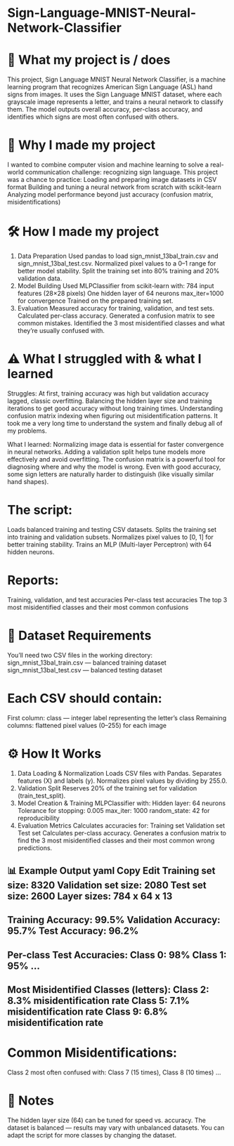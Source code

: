 # Sign-Language-MNIST-Neural-Network-Classifier

# 📌 What my project is / does
This project, Sign Language MNIST Neural Network Classifier, is a machine learning program that recognizes American Sign Language (ASL) hand signs from images.
It uses the Sign Language MNIST dataset, where each grayscale image represents a letter, and trains a neural network to classify them.
The model outputs overall accuracy, per-class accuracy, and identifies which signs are most often confused with others.

# 🎯 Why I made my project
I wanted to combine computer vision and machine learning to solve a real-world communication challenge: recognizing sign language.
This project was a chance to practice:
  Loading and preparing image datasets in CSV format
  Building and tuning a neural network from scratch with scikit-learn
  Analyzing model performance beyond just accuracy (confusion matrix, misidentifications)

# 🛠 How I made my project
1. Data Preparation
  Used pandas to load sign_mnist_13bal_train.csv and sign_mnist_13bal_test.csv.
  Normalized pixel values to a 0–1 range for better model stability.
  Split the training set into 80% training and 20% validation data.
2. Model Building
  Used MLPClassifier from scikit-learn with:
    784 input features (28×28 pixels)
    One hidden layer of 64 neurons
    max_iter=1000 for convergence
  Trained on the prepared training set.
3. Evaluation
  Measured accuracy for training, validation, and test sets.
  Calculated per-class accuracy.
  Generated a confusion matrix to see common mistakes.
  Identified the 3 most misidentified classes and what they’re usually confused with.

# ⚠️ What I struggled with & what I learned
Struggles:
At first, training accuracy was high but validation accuracy lagged, classic overfitting.
Balancing the hidden layer size and training iterations to get good accuracy without long training times.
Understanding confusion matrix indexing when figuring out misidentification patterns.
It took me a very long time to understand the system and finally debug all of my problems.

What I learned:
Normalizing image data is essential for faster convergence in neural networks.
Adding a validation split helps tune models more effectively and avoid overfitting.
The confusion matrix is a powerful tool for diagnosing where and why the model is wrong.
Even with good accuracy, some sign letters are naturally harder to distinguish (like visually similar hand shapes).

# The script:
Loads balanced training and testing CSV datasets.
Splits the training set into training and validation subsets.
Normalizes pixel values to [0, 1] for better training stability.
Trains an MLP (Multi-layer Perceptron) with 64 hidden neurons.

# Reports:
Training, validation, and test accuracies
Per-class test accuracies
The top 3 most misidentified classes and their most common confusions

# 📂 Dataset Requirements
You’ll need two CSV files in the working directory:
sign_mnist_13bal_train.csv — balanced training dataset
sign_mnist_13bal_test.csv — balanced testing dataset

# Each CSV should contain:
First column: class — integer label representing the letter’s class
Remaining columns: flattened pixel values (0–255) for each image

# ⚙️ How It Works
1. Data Loading & Normalization
  Loads CSV files with Pandas.
  Separates features (X) and labels (y).
  Normalizes pixel values by dividing by 255.0.
2. Validation Split
  Reserves 20% of the training set for validation (train_test_split).
3. Model Creation & Training
  MLPClassifier with:
    Hidden layer: 64 neurons
    Tolerance for stopping: 0.005
    max_iter: 1000
    random_state: 42 for reproducibility
4. Evaluation Metrics
  Calculates accuracies for:
    Training set
    Validation set
    Test set
  Calculates per-class accuracy.
  Generates a confusion matrix to find the 3 most misidentified classes and their most common wrong predictions.

📊 Example Output
  yaml
  Copy
  Edit
  Training set size: 8320
  Validation set size: 2080
  Test set size: 2600
  Layer sizes: 784 x 64 x 13
  ----------
  Training Accuracy: 99.5%
  Validation Accuracy: 95.7%
  Test Accuracy: 96.2%
  ----------
  Per-class Test Accuracies:
  Class 0: 98%
  Class 1: 95%
  ...
  ----------
  Most Misidentified Classes (letters):
  Class 2: 8.3% misidentification rate
  Class 5: 7.1% misidentification rate
  Class 9: 6.8% misidentification rate
  ----------

# Common Misidentifications:
Class 2 most often confused with: Class 7 (15 times), Class 8 (10 times)
...

# 📌 Notes
  The hidden layer size (64) can be tuned for speed vs. accuracy.
  The dataset is balanced — results may vary with unbalanced datasets.
  You can adapt the script for more classes by changing the dataset.


